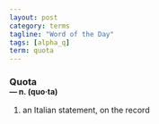 ```yaml
---
layout: post
category: terms
tagline: "Word of the Day"
tags: [alpha_q]
term: quota
---
```


<h3>Quota<br/> <small>&mdash; n. (quo<span>&middot;</span>ta)</small></h3>
<p><ol><li>an Italian statement, on the record</li>
</ol></p>
